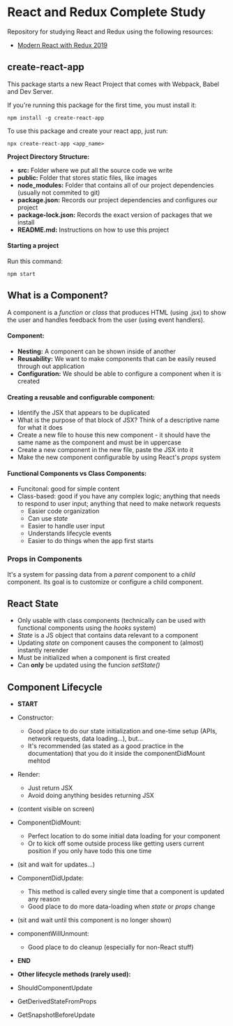 # React and Redux Complete Study
Repository for studying React and Redux using the following resources:
- [Modern React with Redux 2019](https://www.udemy.com/react-redux/)

## create-react-app
This package starts a new React Project that comes with Webpack, Babel and Dev Server.

If you're running this package for the first time, you must install it:
```
npm install -g create-react-app
```

To use this package and create your react app, just run:
```
npx create-react-app <app_name>
```

**Project Directory Structure:**
- **src:** Folder where we put all the source code we write
- **public:** Folder that stores static files, like images
- **node_modules:** Folder that contains all of our project dependencies (usually not commited to git)
- **package.json:** Records our project dependencies and configures our project
- **package-lock.json:** Records the exact version of packages that we install
- **README.md:** Instructions on how to use this project

#### Starting a project
Run this command:
```
npm start
```

## What is a Component?
A component is a *function* or *class* that produces HTML (using .jsx) to show the user and handles feedback from the user (using event handlers).

#### Component:
- **Nesting:** A component can be shown inside of another
- **Reusability:** We want to make components that can be easily reused through out application
- **Configuration:** We should be able to configure a component when it is created

#### Creating a reusable and configurable component:
- Identify the JSX that appears to be duplicated
- What is the purpose of that block of JSX? Think of a descriptive name for what it does
- Create a new file to house this new component - it should have the same name as the component and must be in uppercase
- Create a new component in the new file, paste the JSX into it
- Make the new component configurable by using React's *props* system

#### Functional Components vs Class Components:
- Funcitonal: good for simple content
- Class-based: good if you have any complex logic; anything that needs to respond to user input; anything that need to make network requests
  - Easier code organization
  - Can use *state*
  - Easier to handle user input
  - Understands lifecycle events
  - Easier to do things when the app first starts

### Props in Components
It's a system for passing data from a *parent* component to a *child* component. Its goal is to customize or configure a child component.

## React State
- Only usable with class components (technically can be used with functional components using the *hooks* system)
- *State* is a JS object that contains data relevant to a component
- Updating *state* on component causes the component to (almost) instantly rerender
- Must be initialized when a component is first created
- Can **only** be updated using the funcion *setState()*

## Component Lifecycle
- **START**
- Constructor:
  - Good place to do our state initialization and one-time setup (APIs, network requests, data loading...), but...
  - It's recommended (as stated as a good practice in the documentation) that you do it inside the componentDidMount mehtod
- Render:
  - Just return JSX
  - Avoid doing anything besides returning JSX
- (content visible on screen)
- ComponentDidMount:
  - Perfect location to do some initial data loading for your component
  - Or to kick off some outside process like getting users current position if you only have todo this one time
- (sit and wait for updates...)
- ComponentDidUpdate:
  - This method is called every single time that a component is updated any reason
  - Good place to do more data-loading when *state* or *props* change
- (sit and wait until this component is no longer shown)
- componentWillUnmount:
  - Good place to do cleanup (especially for non-React stuff)
- **END**

- **Other lifecycle methods (rarely used):**
- ShouldComponentUpdate
- GetDerivedStateFromProps
- GetSnapshotBeforeUpdate